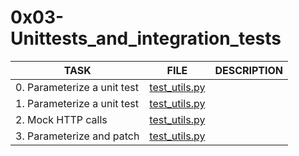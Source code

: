# 0x03-Unittests_and_integration_tests

| TASK                        | FILE                           | DESCRIPTION |
| --------------------------- | ------------------------------ | ----------- |
| 0. Parameterize a unit test | [test_utils.py](test_utils.py) |             |
| 1. Parameterize a unit test | [test_utils.py](test_utils.py) |             |
| 2. Mock HTTP calls          | [test_utils.py](test_utils.py) |             |
| 3. Parameterize and patch   | [test_utils.py](test_utils.py) |             |
